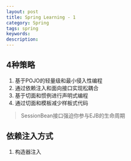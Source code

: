 ```yaml
---
layout: post
title: Spring Learning - 1
category: Spring
tags: spring
keywords:
description:
---
```

## 4种策略  
1. 基于POJO的轻量级和最小侵入性编程  
2. 通过依赖注入和面向接口实现松耦合  
3. 基于切面和惯例进行声明式编程  
4. 通过切面和模板减少样板式代码  

> SessionBean接口强迫你参与EJB的生命周期  

## 依赖注入方式  
1. 构造器注入  

